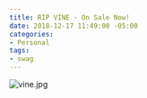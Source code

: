 ```yaml
---
title: RIP VINE - On Sale Now!
date: 2018-12-17 11:49:00 -05:00
categories:
- Personal
tags:
- swag
---
```


![vine.jpg](/uploads/vine.jpg)